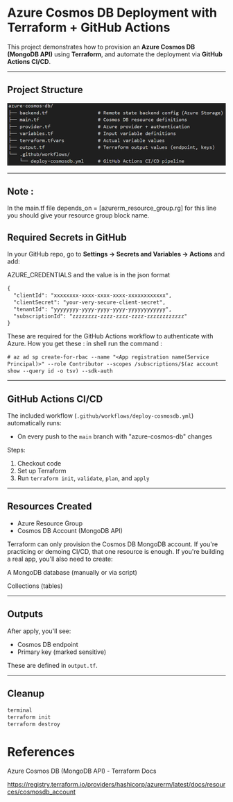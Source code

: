 #  Azure Cosmos DB Deployment with Terraform + GitHub Actions

This project demonstrates how to provision an **Azure Cosmos DB (MongoDB API)** using **Terraform**, and automate the deployment via **GitHub Actions CI/CD**.

---

##  Project Structure

![Structure](azure-cosmos-db/images/CosmosDB-Structure.png)


---
## Note : 

In the main.tf file depends_on = [azurerm_resource_group.rg] for this line you should give your resource group block name.

##  Required Secrets in GitHub

In your GitHub repo, go to **Settings → Secrets and Variables → Actions** and add:

AZURE_CREDENTIALS  and the value is in the json format
```
{
  "clientId": "xxxxxxxx-xxxx-xxxx-xxxx-xxxxxxxxxxxx",
  "clientSecret": "your-very-secure-client-secret",
  "tenantId": "yyyyyyyy-yyyy-yyyy-yyyy-yyyyyyyyyyyy",
  "subscriptionId": "zzzzzzzz-zzzz-zzzz-zzzz-zzzzzzzzzzzz"
}
```

These are required for the GitHub Actions workflow to authenticate with Azure.
How you get these : in shell run the command :

```
# az ad sp create-for-rbac --name "<App registration name(Service Principal)>" --role Contributor --scopes /subscriptions/$(az account show --query id -o tsv) --sdk-auth

```

---

##  GitHub Actions CI/CD

The included workflow (`.github/workflows/deploy-cosmosdb.yml`) automatically runs:

- On every push to the `main` branch with "azure-cosmos-db" changes

Steps:
1. Checkout code
2. Set up Terraform
3. Run `terraform init`, `validate`, `plan`, and `apply`

---

##  Resources Created
- Azure Resource Group
- Cosmos DB Account (MongoDB API)

Terraform can only provision the Cosmos DB MongoDB account.
If you're practicing or demoing CI/CD, that one resource is enough.
If you're building a real app, you'll also need to create:

A MongoDB database (manually or via script)

Collections (tables)

---

##  Outputs
After apply, you'll see:
- Cosmos DB endpoint
- Primary key (marked sensitive)

These are defined in `output.tf`.

---

##  Cleanup

```
terminal
terraform init
terraform destroy 

```
# References
Azure Cosmos DB (MongoDB API) - Terraform Docs

https://registry.terraform.io/providers/hashicorp/azurerm/latest/docs/resources/cosmosdb_account
